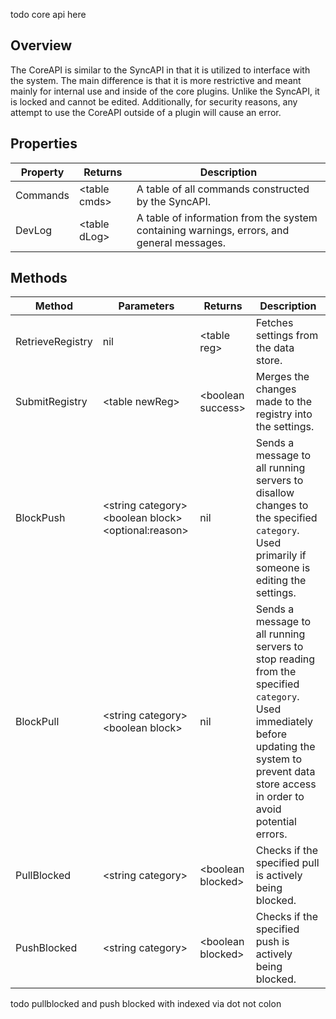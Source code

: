 todo core api here

## Overview
The CoreAPI is similar to the SyncAPI in that it is utilized to interface with the system. The main difference is that it is more restrictive and meant mainly for internal use and inside of the core plugins. Unlike the SyncAPI, it is locked and cannot be edited. Additionally, for security reasons, any attempt to use the CoreAPI outside of a plugin will cause an error.

## Properties
| Property | Returns | Description |
| -------- | ------- | ----------- |
| Commands | \<table cmds> | A table of all commands constructed by the SyncAPI.
| DevLog | \<table dLog> | A table of information from the system containing warnings, errors, and general messages.

## Methods
| Method           | Parameters                                             | Returns            | Description |
| ---------------- | ------------------------------------------------------ | ------------------ | ----------- |
| RetrieveRegistry | nil                                                    | \<table reg>       | Fetches settings from the data store.
| SubmitRegistry   | \<table newReg>                                        | \<boolean success> | Merges the changes made to the registry into the settings.
| BlockPush        | \<string category> \<boolean block> \<optional:reason> | nil                | Sends a message to all running servers to disallow changes to the specified ``category``. Used primarily if someone is editing the settings.
| BlockPull        | \<string category> \<boolean block>                    | nil                | Sends a message to all running servers to stop reading from the specified ``category``. Used immediately before updating the system to prevent data store access in order to avoid potential errors.
| PullBlocked      | \<string category>                                     | \<boolean blocked> | Checks if the specified pull is actively being blocked.
| PushBlocked      | \<string category>                                     | \<boolean blocked> | Checks if the specified push is actively being blocked.

todo pullblocked and push blocked with indexed via dot not colon
